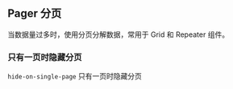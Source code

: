 <div class="demo-header">
<p class="overviewicon">
  <span class="wapi-form-page"/>
</p>

## Pager 分页

<nova-uxlink widget-name="Pager"></nova-uxlink>

当数据量过多时，使用分页分解数据，常用于 Grid 和 Repeater 组件。
</div>

### 只有一页时隐藏分页

`hide-on-single-page` 只有一页时隐藏分页

<nova-demo-view link="pager/hide-on-single-page.vue"></nova-demo-view>

<br>

